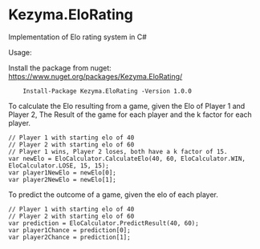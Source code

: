 # Kezyma.EloRating

Implementation of Elo rating system in C#

Usage:

Install the package from nuget: https://www.nuget.org/packages/Kezyma.EloRating/

        Install-Package Kezyma.EloRating -Version 1.0.0

To calculate the Elo resulting from a game, given the Elo of Player 1 and Player 2, The Result of the game for each player and the k factor for each player.

    // Player 1 with starting elo of 40
    // Player 2 with starting elo of 60
    // Player 1 wins, Player 2 loses, both have a k factor of 15.
    var newElo = EloCalculator.CalculateElo(40, 60, EloCalculator.WIN, EloCalculator.LOSE, 15, 15);
    var player1NewElo = newElo[0];
    var player2NewElo = newElo[1];
        
To predict the outcome of a game, given the elo of each player.

    // Player 1 with starting elo of 40
    // Player 2 with starting elo of 60
    var prediction = EloCalculator.PredictResult(40, 60);
    var player1Chance = prediction[0];
    var player2Chance = prediction[1];
